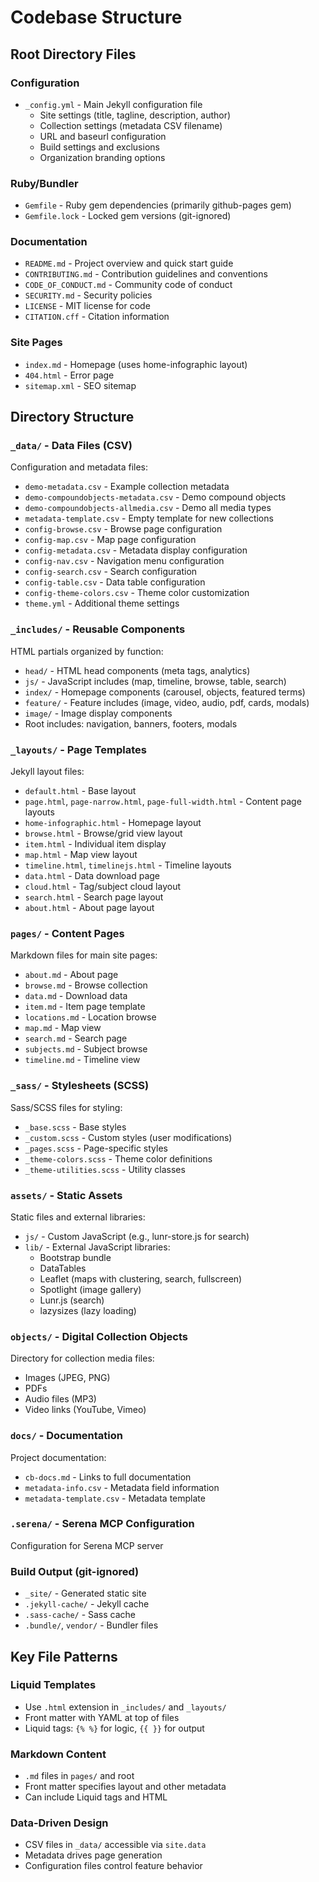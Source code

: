# Codebase Structure

## Root Directory Files

### Configuration
- `_config.yml` - Main Jekyll configuration file
  - Site settings (title, tagline, description, author)
  - Collection settings (metadata CSV filename)
  - URL and baseurl configuration
  - Build settings and exclusions
  - Organization branding options

### Ruby/Bundler
- `Gemfile` - Ruby gem dependencies (primarily github-pages gem)
- `Gemfile.lock` - Locked gem versions (git-ignored)

### Documentation
- `README.md` - Project overview and quick start guide
- `CONTRIBUTING.md` - Contribution guidelines and conventions
- `CODE_OF_CONDUCT.md` - Community code of conduct
- `SECURITY.md` - Security policies
- `LICENSE` - MIT license for code
- `CITATION.cff` - Citation information

### Site Pages
- `index.md` - Homepage (uses home-infographic layout)
- `404.html` - Error page
- `sitemap.xml` - SEO sitemap

## Directory Structure

### `_data/` - Data Files (CSV)
Configuration and metadata files:
- `demo-metadata.csv` - Example collection metadata
- `demo-compoundobjects-metadata.csv` - Demo compound objects
- `demo-compoundobjects-allmedia.csv` - Demo all media types
- `metadata-template.csv` - Empty template for new collections
- `config-browse.csv` - Browse page configuration
- `config-map.csv` - Map page configuration
- `config-metadata.csv` - Metadata display configuration
- `config-nav.csv` - Navigation menu configuration
- `config-search.csv` - Search configuration
- `config-table.csv` - Data table configuration
- `config-theme-colors.csv` - Theme color customization
- `theme.yml` - Additional theme settings

### `_includes/` - Reusable Components
HTML partials organized by function:
- `head/` - HTML head components (meta tags, analytics)
- `js/` - JavaScript includes (map, timeline, browse, table, search)
- `index/` - Homepage components (carousel, objects, featured terms)
- `feature/` - Feature includes (image, video, audio, pdf, cards, modals)
- `image/` - Image display components
- Root includes: navigation, banners, footers, modals

### `_layouts/` - Page Templates
Jekyll layout files:
- `default.html` - Base layout
- `page.html`, `page-narrow.html`, `page-full-width.html` - Content page layouts
- `home-infographic.html` - Homepage layout
- `browse.html` - Browse/grid view layout
- `item.html` - Individual item display
- `map.html` - Map view layout
- `timeline.html`, `timelinejs.html` - Timeline layouts
- `data.html` - Data download page
- `cloud.html` - Tag/subject cloud layout
- `search.html` - Search page layout
- `about.html` - About page layout

### `pages/` - Content Pages
Markdown files for main site pages:
- `about.md` - About page
- `browse.md` - Browse collection
- `data.md` - Download data
- `item.md` - Item page template
- `locations.md` - Location browse
- `map.md` - Map view
- `search.md` - Search page
- `subjects.md` - Subject browse
- `timeline.md` - Timeline view

### `_sass/` - Stylesheets (SCSS)
Sass/SCSS files for styling:
- `_base.scss` - Base styles
- `_custom.scss` - Custom styles (user modifications)
- `_pages.scss` - Page-specific styles
- `_theme-colors.scss` - Theme color definitions
- `_theme-utilities.scss` - Utility classes

### `assets/` - Static Assets
Static files and external libraries:
- `js/` - Custom JavaScript (e.g., lunr-store.js for search)
- `lib/` - External JavaScript libraries:
  - Bootstrap bundle
  - DataTables
  - Leaflet (maps with clustering, search, fullscreen)
  - Spotlight (image gallery)
  - Lunr.js (search)
  - lazysizes (lazy loading)

### `objects/` - Digital Collection Objects
Directory for collection media files:
- Images (JPEG, PNG)
- PDFs
- Audio files (MP3)
- Video links (YouTube, Vimeo)

### `docs/` - Documentation
Project documentation:
- `cb-docs.md` - Links to full documentation
- `metadata-info.csv` - Metadata field information
- `metadata-template.csv` - Metadata template

### `.serena/` - Serena MCP Configuration
Configuration for Serena MCP server

### Build Output (git-ignored)
- `_site/` - Generated static site
- `.jekyll-cache/` - Jekyll cache
- `.sass-cache/` - Sass cache
- `.bundle/`, `vendor/` - Bundler files

## Key File Patterns

### Liquid Templates
- Use `.html` extension in `_includes/` and `_layouts/`
- Front matter with YAML at top of files
- Liquid tags: `{% %}` for logic, `{{ }}` for output

### Markdown Content
- `.md` files in `pages/` and root
- Front matter specifies layout and other metadata
- Can include Liquid tags and HTML

### Data-Driven Design
- CSV files in `_data/` accessible via `site.data`
- Metadata drives page generation
- Configuration files control feature behavior
